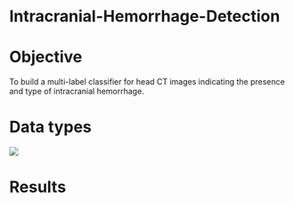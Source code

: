 # Intracranial-Hemorrhage-Detection

# Objective 
To build a multi-label classifier for head CT images indicating the presence and type of intracranial hemorrhage.

# Data types
![](Images/tumortypes)

# Results





